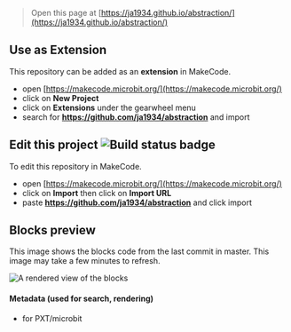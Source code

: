 
> Open this page at [https://ja1934.github.io/abstraction/](https://ja1934.github.io/abstraction/)

## Use as Extension

This repository can be added as an **extension** in MakeCode.

* open [https://makecode.microbit.org/](https://makecode.microbit.org/)
* click on **New Project**
* click on **Extensions** under the gearwheel menu
* search for **https://github.com/ja1934/abstraction** and import

## Edit this project ![Build status badge](https://github.com/ja1934/abstraction/workflows/MakeCode/badge.svg)

To edit this repository in MakeCode.

* open [https://makecode.microbit.org/](https://makecode.microbit.org/)
* click on **Import** then click on **Import URL**
* paste **https://github.com/ja1934/abstraction** and click import

## Blocks preview

This image shows the blocks code from the last commit in master.
This image may take a few minutes to refresh.

![A rendered view of the blocks](https://github.com/ja1934/abstraction/raw/master/.github/makecode/blocks.png)

#### Metadata (used for search, rendering)

* for PXT/microbit
<script src="https://makecode.com/gh-pages-embed.js"></script><script>makeCodeRender("{{ site.makecode.home_url }}", "{{ site.github.owner_name }}/{{ site.github.repository_name }}");</script>
